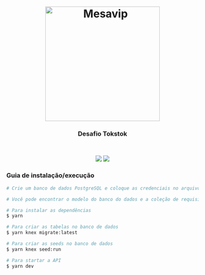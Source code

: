<h1 align="center">
  <img alt="Mesavip" title="Mesavip" src="https://tokstoksponsorio.vtexassets.com/assets/vtex/assets-builder/tokstoksponsorio.store-theme/0.68.0/icons/store-logo-icon___ee0b8ba758e3c21e076108ec6b13ab11.svg" width="300px" />
</h1>

<h3 align="center"> Desafio Tokstok </h3>

<br>
<p align="center">
 
  <a href="https://desafio-tokstok.netlify.app/" target="_blank" style="text-decoration:none" color="red">
    <img src="https://img.shields.io/badge/site do desafio-009845?style=for-the-badge&logo=netlify">
  </a>
  
  <a href="https://github.com/danielmarques12/desafio-tokstok-web" target="_blank">
    <img src="https://img.shields.io/badge/repositório do frontend em react-009845?style=for-the-badge&logo=react">
  </a>
  
</p>

### Guia de instalação/execução

```bash
# Crie um banco de dados PostgreSQL e coloque as credenciais no arquivo .env

# Você pode encontrar o modelo do banco do dados e a coleção de requisições do Insomnia dentro da pasta .github

# Para instalar as dependências
$ yarn

# Para criar as tabelas no banco de dados
$ yarn knex migrate:latest

# Para criar as seeds no banco de dados
$ yarn knex seed:run

# Para startar a API
$ yarn dev
```
